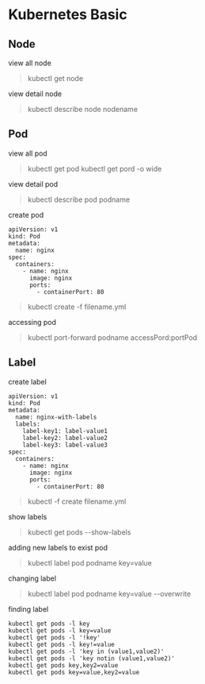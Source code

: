 # Kubernetes Basic

## Node

view all node

> kubectl get node

view detail node

> kubectl describe node nodename

## Pod

view all pod

> kubectl get pod
> kubectl get pord -o wide

view detail pod

> kubectl describe pod podname

create pod

```
apiVersion: v1
kind: Pod
metadata:
  name: nginx
spec:
  containers:
    - name: nginx
      image: nginx
      ports:
        - containerPort: 80
```

> kubectl create -f filename.yml

accessing pod

> kubectl port-forward podname accessPord:portPod

## Label

create label

```
apiVersion: v1
kind: Pod
metadata:
  name: nginx-with-labels
  labels:
    label-key1: label-value1
    label-key2: label-value2
    label-key3: label-value3
spec:
  containers:
    - name: nginx
      image: nginx
      ports:
        - containerPort: 80
```

> kubectl -f create filename.yml

show labels

> kubectl get pods --show-labels

adding new labels to exist pod

> kubectl label pod podname key=value

changing label

> kubectl label pod podname key=value --overwrite

finding label

```
kubectl get pods -l key
kubectl get pods -l key=value
kubectl get pods -l '!key'
kubectl get pods -l key!=value
kubectl get pods -l 'key in (value1,value2)'
kubectl get pods -l 'key notin (value1,value2)'
kubectl get pods key,key2=value
kubectl get pods key=value,key2=value
```
